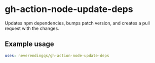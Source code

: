 # gh-action-node-update-deps

Updates npm dependencies, bumps patch version, and creates a pull request with the changes.

## Example usage

```yaml
uses: neverendingqs/gh-action-node-update-deps
```

